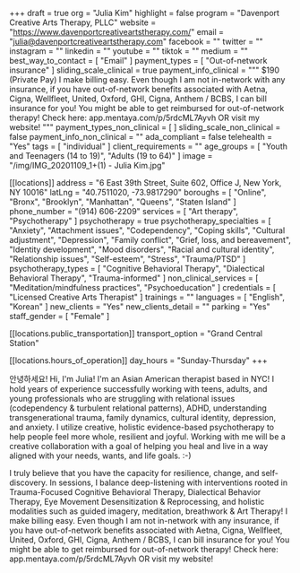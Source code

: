 +++
draft = true
org = "Julia Kim"
highlight = false
program = "Davenport Creative Arts Therapy, PLLC"
website = "https://www.davenportcreativeartstherapy.com/"
email = "julia@davenportcreativeartstherapy.com"
facebook = ""
twitter = ""
instagram = ""
linkedin = ""
youtube = ""
tiktok = ""
medium = ""
best_way_to_contact = [ "Email" ]
payment_types = [ "Out-of-network insurance" ]
sliding_scale_clinical = true
payment_info_clinical = """
$190 (Private Pay)
I make billing easy. Even though I am not in-network with any insurance, if you have out-of-network benefits associated with Aetna, Cigna, Wellfleet, United, Oxford, GHI, Cigna, Anthem / BCBS, I can bill insurance for you! You might be able to get reimbursed for out-of-network therapy! Check here: app.mentaya.com/p/5rdcML7Ayvh OR visit my website!  """
payment_types_non_clinical = [ ]
sliding_scale_non_clinical = false
payment_info_non_clinical = ""
ada_compliant = false
telehealth = "Yes"
tags = [ "individual" ]
client_requirements = ""
age_groups = [ "Youth and Teenagers (14 to 19)", "Adults (19 to 64)" ]
image = "/img/IMG_20201109_1+(1) - Julia Kim.jpg"

[[locations]]
address = "6 East 39th Street, Suite 602, Office J, New York, NY 10016"
latLng = "40.7511020, -73.9817290"
boroughs = [
  "Online",
  "Bronx",
  "Brooklyn",
  "Manhattan",
  "Queens",
  "Staten Island"
]
phone_number = "(914) 606-2209"
services = [ "Art therapy", "Psychotherapy" ]
psychotherapy = true
psychotherapy_specialties = [
  "Anxiety",
  "Attachment issues",
  "Codependency",
  "Coping skills",
  "Cultural adjustment",
  "Depression",
  "Family conflict",
  "Grief, loss, and bereavement",
  "Identity development",
  "Mood disorders",
  "Racial and cultural identity",
  "Relationship issues",
  "Self-esteem",
  "Stress",
  "Trauma/PTSD"
]
psychotherapy_types = [
  "Cognitive Behavioral Therapy",
  "Dialectical Behavioral Therapy",
  "Trauma-informed"
]
non_clinical_services = [ "Meditation/mindfulness practices", "Psychoeducation" ]
credentials = [ "Licensed Creative Arts Therapist" ]
trainings = ""
languages = [ "English", "Korean" ]
new_clients = "Yes"
new_clients_detail = ""
parking = "Yes"
staff_gender = [ "Female" ]

  [[locations.public_transportation]]
  transport_option = "Grand Central Station"

  [[locations.hours_of_operation]]
  day_hours = "Sunday-Thursday"
+++

안녕하세요! Hi, I'm Julia! I'm an Asian American therapist based in NYC! I hold years of experience successfully working with teens, adults, and young professionals who are struggling with relational issues (codependency & turbulent relational patterns), ADHD, understanding transgenerational trauma, family dynamics, cultural identity, depression, and anxiety. I utilize creative, holistic evidence-based psychotherapy to help people feel more whole, resilient and joyful. Working with me will be a creative collaboration with a goal of helping you heal and live in a way aligned with your needs, wants, and life goals. :-)

I truly believe that you have the capacity for resilience, change, and self-discovery. In sessions, I balance deep-listening with interventions rooted in Trauma-Focused Cognitive Behavioral Therapy, Dialectical Behavior Therapy, Eye Movement Desensitization & Reprocessing, and holistic modalities such as guided imagery, meditation, breathwork & Art Therapy!
I make billing easy. Even though I am not in-network with any insurance, if you have out-of-network benefits associated with Aetna, Cigna, Wellfleet, United, Oxford, GHI, Cigna, Anthem / BCBS, I can bill insurance for you! You might be able to get reimbursed for out-of-network therapy! Check here: app.mentaya.com/p/5rdcML7Ayvh OR visit my website!
